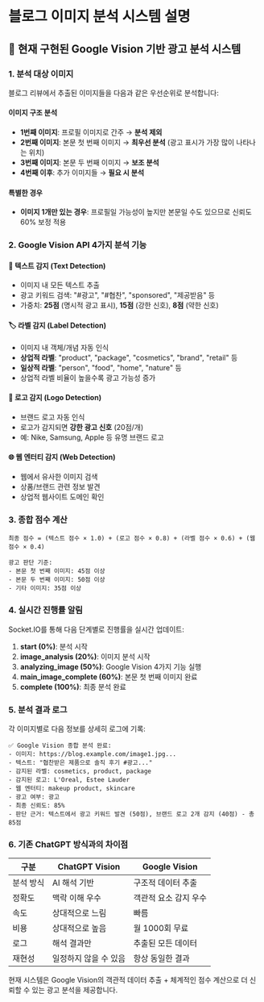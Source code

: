 # 블로그 이미지 분석 시스템 설명

## 🎯 현재 구현된 Google Vision 기반 광고 분석 시스템

### 1. 분석 대상 이미지
블로그 리뷰에서 추출된 이미지들을 다음과 같은 우선순위로 분석합니다:

#### 이미지 구조 분석
- **1번째 이미지**: 프로필 이미지로 간주 → **분석 제외**
- **2번째 이미지**: 본문 첫 번째 이미지 → **최우선 분석** (광고 표시가 가장 많이 나타나는 위치)
- **3번째 이미지**: 본문 두 번째 이미지 → **보조 분석**
- **4번째 이후**: 추가 이미지들 → **필요 시 분석**

#### 특별한 경우
- **이미지 1개만 있는 경우**: 프로필일 가능성이 높지만 본문일 수도 있으므로 신뢰도 60% 보정 적용

### 2. Google Vision API 4가지 분석 기능

#### 📝 텍스트 감지 (Text Detection)
- 이미지 내 모든 텍스트 추출
- 광고 키워드 검색: "#광고", "#협찬", "sponsored", "제공받음" 등
- 가중치: **25점** (명시적 광고 표시), **15점** (강한 신호), **8점** (약한 신호)

#### 🏷️ 라벨 감지 (Label Detection)
- 이미지 내 객체/개념 자동 인식
- **상업적 라벨**: "product", "package", "cosmetics", "brand", "retail" 등
- **일상적 라벨**: "person", "food", "home", "nature" 등
- 상업적 라벨 비율이 높을수록 광고 가능성 증가

#### 🔶 로고 감지 (Logo Detection)
- 브랜드 로고 자동 인식
- 로고가 감지되면 **강한 광고 신호** (20점/개)
- 예: Nike, Samsung, Apple 등 유명 브랜드 로고

#### 🌐 웹 엔터티 감지 (Web Detection)
- 웹에서 유사한 이미지 검색
- 상품/브랜드 관련 정보 발견
- 상업적 웹사이트 도메인 확인

### 3. 종합 점수 계산

```
최종 점수 = (텍스트 점수 × 1.0) + (로고 점수 × 0.8) + (라벨 점수 × 0.6) + (웹 점수 × 0.4)

광고 판단 기준:
- 본문 첫 번째 이미지: 45점 이상
- 본문 두 번째 이미지: 50점 이상  
- 기타 이미지: 35점 이상
```

### 4. 실시간 진행률 알림

Socket.IO를 통해 다음 단계별로 진행률을 실시간 업데이트:

1. **start (0%)**: 분석 시작
2. **image_analysis (20%)**: 이미지 분석 시작
3. **analyzing_image (50%)**: Google Vision 4가지 기능 실행
4. **main_image_complete (60%)**: 본문 첫 번째 이미지 완료
5. **complete (100%)**: 최종 분석 완료

### 5. 분석 결과 로그

각 이미지별로 다음 정보를 상세히 로그에 기록:

```
✅ Google Vision 종합 분석 완료:
- 이미지: https://blog.example.com/image1.jpg...
- 텍스트: "협찬받은 제품으로 솔직 후기 #광고..."
- 감지된 라벨: cosmetics, product, package
- 감지된 로고: L'Oreal, Estee Lauder
- 웹 엔터티: makeup product, skincare
- 광고 여부: 광고
- 최종 신뢰도: 85%
- 판단 근거: 텍스트에서 광고 키워드 발견 (50점), 브랜드 로고 2개 감지 (40점) - 총 85점
```

### 6. 기존 ChatGPT 방식과의 차이점

| 구분 | ChatGPT Vision | Google Vision |
|------|----------------|---------------|
| 분석 방식 | AI 해석 기반 | 구조적 데이터 추출 |
| 정확도 | 맥락 이해 우수 | 객관적 요소 감지 우수 |
| 속도 | 상대적으로 느림 | 빠름 |
| 비용 | 상대적으로 높음 | 월 1000회 무료 |
| 로그 | 해석 결과만 | 추출된 모든 데이터 |
| 재현성 | 일정하지 않을 수 있음 | 항상 동일한 결과 |

현재 시스템은 Google Vision의 객관적 데이터 추출 + 체계적인 점수 계산으로 더 신뢰할 수 있는 광고 분석을 제공합니다.
